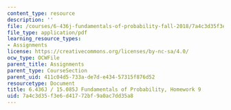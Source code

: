 ```yaml
---
content_type: resource
description: ''
file: /courses/6-436j-fundamentals-of-probability-fall-2018/7a4c3d35f3e6d41772bf9a0ac7dd35a8_MIT6_436JF18_hw9.pdf
file_type: application/pdf
learning_resource_types:
- Assignments
license: https://creativecommons.org/licenses/by-nc-sa/4.0/
ocw_type: OCWFile
parent_title: Assignments
parent_type: CourseSection
parent_uid: 411c04d5-733a-de7d-e434-57315f876d52
resourcetype: Document
title: 6.436J / 15.085J Fundamentals of Probability, Homework 9
uid: 7a4c3d35-f3e6-d417-72bf-9a0ac7dd35a8
---
```

